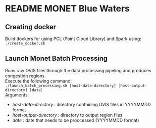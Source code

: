 # README MONET Blue Waters

## Creating docker 
Build dockers for using PCL (Point Cloud Library) and Spark using:    
`
./create_docker.sh
`

## Launch Monet Batch Processing 
Runs raw OVIS files through the data processing pipeling and produces congestion regions.  
Execute the following command:        
        `
        ./launch_batch_processing.sh [host-data-directory] [host-output-directory] [date]
        `   
Arguments:    
* *host-data-directory* : directory containing OVIS files in YYYYMMDD format
* *host-output-directory* :  directory to output region files
* *date* : date that needs to be proccessed (YYYYMMDD format)


